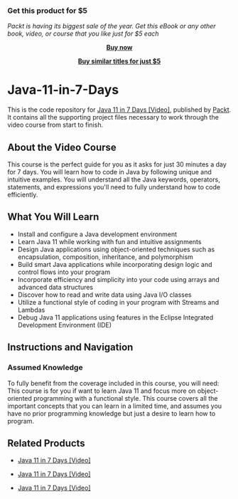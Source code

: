 
### Get this product for $5

<i>Packt is having its biggest sale of the year. Get this eBook or any other book, video, or course that you like just for $5 each</i>


<b><p align='center'>[Buy now](https://packt.link/9781789349504)</p></b>


<b><p align='center'>[Buy similar titles for just $5](https://subscription.packtpub.com/search)</p></b>


# Java-11-in-7-Days

This is the code repository for [Java 11 in 7 Days [Video]](https://www.packtpub.com/application-development/java-11-7-days-video?utm_source=github&utm_medium=repository&utm_campaign=9781789349504), published by [Packt](https://www.packtpub.com/?utm_source=github). It contains all the supporting project files necessary to work through the video course from start to finish.
## About the Video Course
This course is the perfect guide for you as it asks for just 30 minutes a day for 7 days. You will learn how to code in Java by following unique and intuitive examples. You will understand all the Java keywords, operators, statements, and expressions you'll need to fully understand how to code efficiently.

<H2>What You Will Learn</H2>
<DIV class=book-info-will-learn-text>
<UL>
<LI>Install and configure a Java development environment 
<LI>Learn Java 11 while working with fun and intuitive assignments 
<LI>Design Java applications using object-oriented techniques such as encapsulation, composition, inheritance, and polymorphism 
<LI>Build smart Java applications while incorporating design logic and control flows into your program 
<LI>Incorporate efficiency and simplicity into your code using arrays and advanced data structures 
<LI>Discover how to read and write data using Java I/O classes 
<LI>Utilize a functional style of coding in your program with Streams and Lambdas 
<LI>Debug Java 11 applications using features in the Eclipse Integrated Development Environment (IDE) </LI></UL></DIV>

## Instructions and Navigation
### Assumed Knowledge
To fully benefit from the coverage included in this course, you will need:<br/>
This course is for you if want to learn Java 11 and focus more on object-oriented programming with a functional style. This course covers all the important concepts that you can learn in a limited time, and assumes you have no prior programming knowledge but just a desire to learn how to program.


## Related Products
* [Java 11 in 7 Days [Video]](https://www.packtpub.com/application-development/java-11-7-days-video?utm_source=github&utm_medium=repository&utm_campaign=9781789349504)

* [Java 11 in 7 Days [Video]](https://www.packtpub.com/application-development/java-11-7-days-video?utm_source=github&utm_medium=repository&utm_campaign=9781789349504)

* [Java 11 in 7 Days [Video]](https://www.packtpub.com/application-development/java-11-7-days-video?utm_source=github&utm_medium=repository&utm_campaign=9781789349504)

